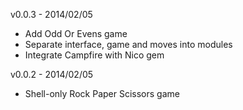 v0.0.3  - 2014/02/05

* Add Odd Or Evens game
* Separate interface, game and moves into modules
* Integrate Campfire with Nico gem

v0.0.2  - 2014/02/05

* Shell-only Rock Paper Scissors game